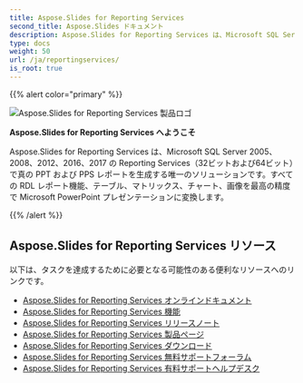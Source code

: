 ```yaml
---
title: Aspose.Slides for Reporting Services
second_title: Aspose.Slides ドキュメント
description: Aspose.Slides for Reporting Services は、Microsoft SQL Server 2005、2008、2012、2016、2017 の Reporting Services（32ビットおよび64ビット）で真の PPT および PPS レポートを生成する唯一のソリューションです。
type: docs
weight: 50
url: /ja/reportingservices/
is_root: true
---
```


{{% alert color="primary" %}}

![Aspose.Slides for Reporting Services 製品ロゴ](home_1.png)

**Aspose.Slides for Reporting Services へようこそ**

Aspose.Slides for Reporting Services は、Microsoft SQL Server 2005、2008、2012、2016、2017 の Reporting Services（32ビットおよび64ビット）で真の PPT および PPS レポートを生成する唯一のソリューションです。すべての RDL レポート機能、テーブル、マトリックス、チャート、画像を最高の精度で Microsoft PowerPoint プレゼンテーションに変換します。

{{% /alert %}}

## **Aspose.Slides for Reporting Services リソース**

以下は、タスクを達成するために必要となる可能性のある便利なリソースへのリンクです。

- [Aspose.Slides for Reporting Services オンラインドキュメント](/slides/ja/reportingservices/)
- [Aspose.Slides for Reporting Services 機能](/slides/ja/reportingservices/features/)
- [Aspose.Slides for Reporting Services リリースノート](https://releases.aspose.com/slides/reportingservices/release-notes/)
- [Aspose.Slides for Reporting Services 製品ページ](https://products.aspose.com/slides/reporting-services/)
- [Aspose.Slides for Reporting Services ダウンロード](https://releases.aspose.com/slides/reportingservices/)
- [Aspose.Slides for Reporting Services 無料サポートフォーラム](https://forum.aspose.com/c/slides/11)
- [Aspose.Slides for Reporting Services 有料サポートヘルプデスク](https://helpdesk.aspose.com/)